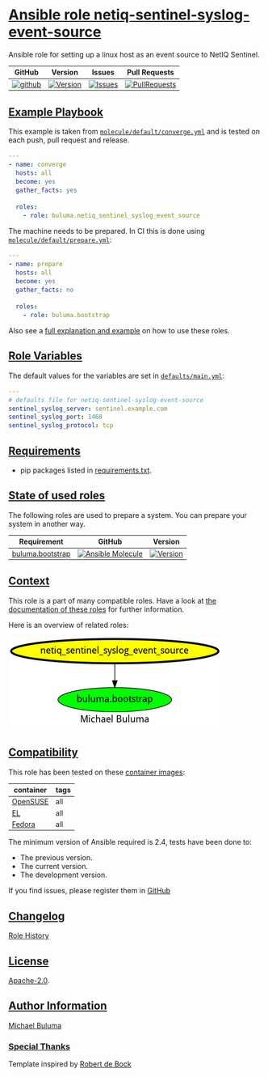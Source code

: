 # [Ansible role netiq-sentinel-syslog-event-source](#netiq-sentinel-syslog-event-source)

Ansible role for setting up a linux host as an event source to NetIQ Sentinel.

|GitHub|Version|Issues|Pull Requests|
|------|-------|------|-------------|
|[![github](https://github.com/buluma/ansible-role-netiq-sentinel-syslog-event-source/actions/workflows/molecule.yml/badge.svg)](https://github.com/buluma/ansible-role-netiq-sentinel-syslog-event-source/actions/workflows/molecule.yml)|[![Version](https://img.shields.io/github/release/buluma/ansible-role-netiq-sentinel-syslog-event-source.svg)](https://github.com/buluma/ansible-role-netiq-sentinel-syslog-event-source/releases/)|[![Issues](https://img.shields.io/github/issues/buluma/ansible-role-netiq-sentinel-syslog-event-source.svg)](https://github.com/buluma/ansible-role-netiq-sentinel-syslog-event-source/issues/)|[![PullRequests](https://img.shields.io/github/issues-pr-closed-raw/buluma/ansible-role-netiq-sentinel-syslog-event-source.svg)](https://github.com/buluma/ansible-role-netiq-sentinel-syslog-event-source/pulls/)|

## [Example Playbook](#example-playbook)

This example is taken from [`molecule/default/converge.yml`](https://github.com/buluma/ansible-role-netiq-sentinel-syslog-event-source/blob/master/molecule/default/converge.yml) and is tested on each push, pull request and release.

```yaml
---
- name: converge
  hosts: all
  become: yes
  gather_facts: yes

  roles:
    - role: buluma.netiq_sentinel_syslog_event_source
```

The machine needs to be prepared. In CI this is done using [`molecule/default/prepare.yml`](https://github.com/buluma/ansible-role-netiq-sentinel-syslog-event-source/blob/master/molecule/default/prepare.yml):

```yaml
---
- name: prepare
  hosts: all
  become: yes
  gather_facts: no

  roles:
    - role: buluma.bootstrap
```

Also see a [full explanation and example](https://buluma.github.io/how-to-use-these-roles.html) on how to use these roles.

## [Role Variables](#role-variables)

The default values for the variables are set in [`defaults/main.yml`](https://github.com/buluma/ansible-role-netiq-sentinel-syslog-event-source/blob/master/defaults/main.yml):

```yaml
---
# defaults file for netiq-sentinel-syslog-event-source
sentinel_syslog_server: sentinel.example.com
sentinel_syslog_port: 1468
sentinel_syslog_protocol: tcp
```

## [Requirements](#requirements)

- pip packages listed in [requirements.txt](https://github.com/buluma/ansible-role-netiq-sentinel-syslog-event-source/blob/master/requirements.txt).

## [State of used roles](#state-of-used-roles)

The following roles are used to prepare a system. You can prepare your system in another way.

| Requirement | GitHub | Version |
|-------------|--------|--------|
|[buluma.bootstrap](https://galaxy.ansible.com/buluma/bootstrap)|[![Ansible Molecule](https://github.com/buluma/ansible-role-bootstrap/actions/workflows/molecule.yml/badge.svg)](https://github.com/buluma/ansible-role-bootstrap/actions/workflows/molecule.yml)|[![Version](https://img.shields.io/github/release/buluma/ansible-role-bootstrap.svg)](https://github.com/shadowwalker/ansible-role-bootstrap)|

## [Context](#context)

This role is a part of many compatible roles. Have a look at [the documentation of these roles](https://buluma.github.io/) for further information.

Here is an overview of related roles:

![dependencies](https://raw.githubusercontent.com/buluma/ansible-role-netiq-sentinel-syslog-event-source/png/requirements.png "Dependencies")

## [Compatibility](#compatibility)

This role has been tested on these [container images](https://hub.docker.com/u/buluma):

|container|tags|
|---------|----|
|[OpenSUSE](https://hub.docker.com/repository/docker/buluma/opensuse/general)|all|
|[EL](https://hub.docker.com/repository/docker/buluma/enterpriselinux/general)|all|
|[Fedora](https://hub.docker.com/repository/docker/buluma/fedora/general)|all|

The minimum version of Ansible required is 2.4, tests have been done to:

- The previous version.
- The current version.
- The development version.

If you find issues, please register them in [GitHub](https://github.com/buluma/ansible-role-netiq-sentinel-syslog-event-source/issues)

## [Changelog](#changelog)

[Role History](https://github.com/buluma/ansible-role-netiq-sentinel-syslog-event-source/blob/master/CHANGELOG.md)

## [License](#license)

[Apache-2.0](https://github.com/buluma/ansible-role-netiq-sentinel-syslog-event-source/blob/master/LICENSE).

## [Author Information](#author-information)

[Michael Buluma](https://buluma.github.io/)


### [Special Thanks](#special-thanks)

Template inspired by [Robert de Bock](https://github.com/robertdebock)
